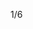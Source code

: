 1/6

<!-- 補休可用 5h
12/19 加班1h HRE202412115
12/24 加班2h 轉補休
12/30 加班2h 轉補休
-->

<!-- 開始學習node.js -->
<!-- 加班時數 薪水+3h
12/3 加班兩小時轉補休
12/5 加班兩小時轉補休
12/6 加班一小時 沒轉補休
12/9 加班兩小時 沒轉補休
12/19 加班一小時 轉補休
12/24 加班兩小時 轉補休
-->

<!-- 做了一份QCC用 
    紀錄每個業務使用耗油情況
    做排名系統
    圖表分析紀錄
-->

<!-- Leetcode刷題  
總刷68題 今天刷了0題
-->

<!--專案
 第一個專案 5/28 合約管理(完成)
 第二個專案 物料模擬分析-後端API做不出來,改成料況表暫定(完成)
 第三個專案 6/18 excelE化(Z_生管_00料品基本資料_V1.0)(完成) 
 第四個專案 6/24 excelE化(Z_物控_01料品領料數量_V1.2)(完成) 
 第五個專案 6/28 excel E 化(Z_倉庫_03料品庫存現況查詢_V1.0)(完成)  
 第六個專案 7/10 標準工時 E 化(完成)
 第七個專案 ==>報表E化 只剩圖表部分(等API)
 第八個專案 7/12 資材料況表 (完成) 
 第九個專案 7/31 工令單總表&料品檢驗報表 (完成) 
 第十個專案 7/30 銷貨明細表 (完成) 
 第十一個專案 8/23 未結工單追蹤-總染分析&追蹤明細 (完成)
 第十二個專案 9/13 人員作業認可證管理平台系統 (完成)
 第十三個專案 夏廠長-杰比-盤點用-基本資料-上海(完成)
 第十四個專案 夏廠長-杰比-盤點用-基本資料-蘇州(完成) 
 第十五個專案 9/30 製造交接平台(完成)
 第十六個專案 10/09 倉庫_999借出還入明細表_蘇州(完成)
 第十七個專案 10/09 倉庫_999借出還入明細表_上海(完成)
 第十八個專案 10/11 料品庫存現況查詢修改時程開到(10/11)(完成)
 第十九個專案 10/09 借出還入明細表_借調餘數明細(台灣、蘇州、上海、荷蘭)(完成)
 第二十個專案 11/12 庫齡E化(完成)
 第二十一個專案 10/25 庫存未確認(完成)
 第二十二個專案 11/26 標工優化(完成)
 第二十三個專案 缺料表(api還沒完整)
 第二十四個專案 12/11 生產日報時程(12/16)(12/11提早交)(完成)
 第二十五個專案 12/20 工程料品基本資料(12/25)(12/20提早交)(完成)
 第二十六個專案 12/25 廠商名稱對照表(12/31)(12/25提早交)(完成)

 第二十七個專案 12/31 Z_生管_07F1Q2月分別銷售計畫_V1.1 (1/8)(完成)
 第二十八個專案 借調餘數-E化報表 (2/19)(預計2/11)(借出/年度盤點/ATU差異大致完成,對帳明細完成)
 第二十九個專案 已購未入清單(api缺下料日期跟預訂完成日期)
 第三十份專案 維修進度E化 時程開到(1/16)

 預先開時程 2025
 盤點用_料品基本資料-E化報表                             表單號碼 ITC202411029  3/19
 Z_工程_00途程代號基本資料_v01                          表單號碼 ITC202411025  4/19
 EXCEL  E化-----Z_生管_04途程進度表_v03-                表單號碼 ITC202411027  5/19 
 杰比報表E化(Z_採購_01採購單總表_V3.0(歷史已結與執行中)   表單號碼 ITC202411022  6/19
 杰比報表E化(Z_外包_03已購未入清單V2.0(上海)             表單號碼 ITC202411024  7/21
 杰比報表E化(Z_外包_02外包庫位盤點表_含研發領料)          表單號碼 ITC202411023  8/21
 在製途程E化                                            表單號碼 ITC202411014  9/22
 其它退領明細E化自動發信                                 表單號碼 ITC202412001  10/22
 EXCEL  E化-----Z_生管_999工令單總表_結案需求            表單號碼 ITC202412009  10/31
 EXCEL  E化-----Z_生管_02工令單完工資料V2.1              表單號碼 ITC202412011  11/14
 EXCEL  E化-----Z_製造_01-生產線Barcode_V3              表單號碼 ITC202412003  12/03
 杰比報表E化(Z_外包_02外包庫位盤點表_含研發領料)           表單號碼 ITC202411023  12/17
 -->

<!-- 自學進度 
hello 演算法 
https://www.hello-algo.com/zh-hant/chapter_preface/about_the_book/ 
開始學習ai
開始學習node.js
 -->
